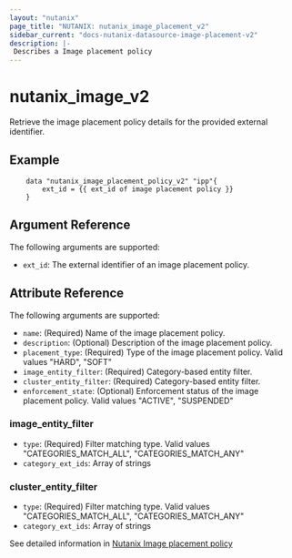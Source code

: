 ```yaml
---
layout: "nutanix"
page_title: "NUTANIX: nutanix_image_placement_v2"
sidebar_current: "docs-nutanix-datasource-image-placement-v2"
description: |-
 Describes a Image placement policy
---
```


# nutanix_image_v2

Retrieve the image placement policy details for the provided external identifier.

## Example

```hcl
    data "nutanix_image_placement_policy_v2" "ipp"{
        ext_id = {{ ext_id of image placement policy }}
    }

```


## Argument Reference

The following arguments are supported:

* `ext_id`: The external identifier of an image placement policy.

## Attribute Reference

The following arguments are supported:
* `name`: (Required) Name of the image placement policy.
* `description`: (Optional) Description of the image placement policy.
* `placement_type`: (Required) Type of the image placement policy. Valid values "HARD", "SOFT"
* `image_entity_filter`: (Required) Category-based entity filter.
* `cluster_entity_filter`: (Required) Category-based entity filter.
* `enforcement_state`: (Optional) Enforcement status of the image placement policy. Valid values "ACTIVE", "SUSPENDED"

### image_entity_filter
* `type`: (Required) Filter matching type. Valid values "CATEGORIES_MATCH_ALL", "CATEGORIES_MATCH_ANY"
* `category_ext_ids`: Array of strings

### cluster_entity_filter
* `type`: (Required) Filter matching type. Valid values "CATEGORIES_MATCH_ALL", "CATEGORIES_MATCH_ANY"
* `category_ext_ids`: Array of strings

See detailed information in [Nutanix Image placement policy](https://developers.nutanix.com/api-reference?namespace=vmm&version=v4.0.b1)